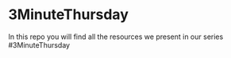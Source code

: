 # 3MinuteThursday
In this repo you will find all the resources we present in our series #3MinuteThursday
